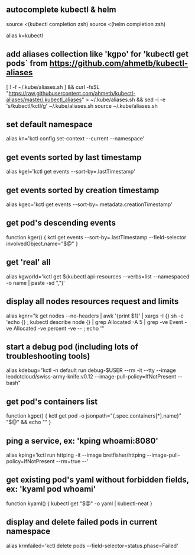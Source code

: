 ## autocomplete kubectl & helm
source <(kubectl completion zsh)
source <(helm completion zsh)

alias k=kubectl


## add aliases collection like 'kgpo' for 'kubectl get pods` from https://github.com/ahmetb/kubectl-aliases
[ ! -f ~/.kube/aliases.sh ] && curl -fsSL "https://raw.githubusercontent.com/ahmetb/kubectl-aliases/master/.kubectl_aliases" > ~/.kube/aliases.sh && sed -i -e 's/kubectl/kctl/g' ~/.kube/aliases.sh
source ~/.kube/aliases.sh

## set default namespace
alias kn='kctl config set-context --current --namespace'
## get events sorted by last timestamp
alias kgel='kctl get events --sort-by=.lastTimestamp'
## get events sorted by creation timestamp
alias kgec='kctl get events --sort-by=.metadata.creationTimestamp'
## get pod's descending events
function kger() { kctl get events --sort-by=.lastTimestamp --field-selector involvedObject.name="$@" }
## get 'real' all
alias kgworld='kctl get $(kubectl api-resources --verbs=list --namespaced -o name | paste -sd ",")'
## display all nodes resources request and limits
alias kgnr="k get nodes --no-headers | awk '{print \$1}' | xargs -I {} sh -c 'echo {} ; kubectl describe node {} | grep Allocated -A 5 | grep -ve Event -ve Allocated -ve percent -ve -- ; echo '"
## start a debug pod (including lots of troubleshooting tools)
alias kdebug="kctl -n default run debug-$USER --rm -it --tty --image leodotcloud/swiss-army-knife:v0.12 --image-pull-policy=IfNotPresent -- bash"
## get pod's containers list
function kgpc() { kctl get pod -o jsonpath="{.spec.containers[*].name}" "$@" && echo "" }
## ping a service, ex: 'kping whoami:8080'
alias kping='kctl run httping -it --image bretfisher/httping --image-pull-policy=IfNotPresent --rm=true --'
## get existing pod's yaml without forbidden fields, ex: 'kyaml pod whoami'
function kyaml() { kubectl get "$@" -o yaml | kubectl-neat }
## display and delete failed pods in current namespace
alias krmfailed='kctl delete pods --field-selector=status.phase=Failed'
